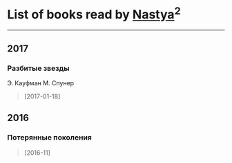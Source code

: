# List of books read by [Nastya](https://www.facebook.com/app_scoped_user_id/891082154292809/)<sup>2</sup>
---

## 2017

### Разбитые звезды
Э. Кауфман М. Спунер
> [2017-01-18] 



## 2016

### Потерянные поколения
> [2016-11] 



